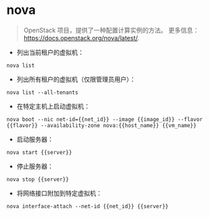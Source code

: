 # nova

> OpenStack 项目，提供了一种配置计算实例的方法。
> 更多信息：<https://docs.openstack.org/nova/latest/>.

- 列出当前租户的虚拟机：

`nova list`

- 列出所有租户的虚拟机（仅限管理员用户）：

`nova list --all-tenants`

- 在特定主机上启动虚拟机：

`nova boot --nic net-id={{net_id}} --image {{image_id}} --flavor {{flavor}} --availability-zone nova:{{host_name}} {{vm_name}}`

- 启动服务器：

`nova start {{server}}`

- 停止服务器：

`nova stop {{server}}`

- 将网络接口附加到特定虚拟机：

`nova interface-attach --net-id {{net_id}} {{server}}`